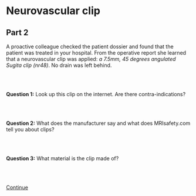 # Neurovascular clip

## Part 2

A proactive colleague checked the patient dossier and found that the patient
was treated in your hospital. From the operative report she learned that a
neurovascular clip was applied: *a 7.5mm, 45 degrees angulated Sugita clip (nr48)*.
No drain was left behind.

<br>
<br>

**Question 1:** Look up this clip on the internet. Are there contra-indications?

<br>
<br>

**Question 2:** What does the manufacturer say and what does MRIsafety.com tell you about clips?

<br>
<br>

**Question 3:** What material is the clip made of?

<br>
<br>

[Continue](case_part3.md)

